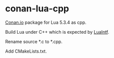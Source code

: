 # conan-lua-cpp

[Conan.io](https://conan.io) package for Lua 5.3.4 as cpp.

Build Lua under C++ which is expected by [LuaIntf](https://github.com/SteveKChiu/lua-intf).

Rename source *.c to *.cpp.

Add CMakeLists.txt.
